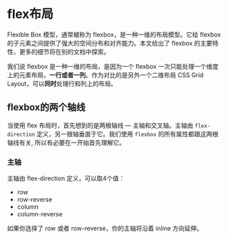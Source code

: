 # flex布局

Flexible Box 模型，通常被称为 flexbox，是一种一维的布局模型。它给 flexbox 的子元素之间提供了强大的空间分布和对齐能力。本文给出了 flexbox 的主要特性，更多的细节将在别的文档中探索。

我们说 flexbox 是一种一维的布局，是因为一个 flexbox 一次只能处理一个维度上的元素布局，**一行或者一列**。作为对比的是另外一个二维布局 CSS Grid Layout，可以**同时**处理行和列上的布局。

## flexbox的两个轴线

当使用 flex 布局时，首先想到的是两根轴线 — 主轴和交叉轴。主轴由 `flex-direction` 定义，另一根轴垂直于它。我们使用 `flexbox` 的所有属性都跟这两根轴线有关, 所以有必要在一开始首先理解它。

### 主轴

主轴由 flex-direction 定义，可以取4个值：

- row
- row-reverse
- column
- column-reverse

如果你选择了 row 或者 row-reverse，你的主轴将沿着 inline 方向延伸。

